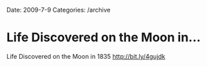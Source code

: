 Date: 2009-7-9
Categories: /archive

# Life Discovered on the Moon in...

Life Discovered on the Moon in 1835 <a href="http://bit.ly/4gujdk" rel="nofollow">http://bit.ly/4gujdk</a>
